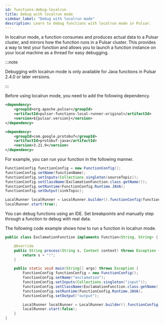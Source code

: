 ```yaml
---
id: functions-debug-localrun
title: Debug with localrun mode
sidebar_label: "Debug with localrun mode"
description: Learn to debug functions with localrun mode in Pulsar.
---
```


In localrun mode, a function consumes and produces actual data to a Pulsar cluster, and mirrors how the function runs in a Pulsar cluster. This provides a way to test your function and allows you to launch a function instance on your local machine as a thread for easy debugging.

:::note

Debugging with localrun mode is only available for Java functions in Pulsar 2.4.0 or later versions.

:::

Before using localrun mode, you need to add the following dependency.

```xml
<dependency>
    <groupId>org.apache.pulsar</groupId>
    <artifactId>pulsar-functions-local-runner-original</artifactId>
    <version>${pulsar.version}</version>
</dependency>

<dependency>
    <groupId>com.google.protobuf</groupId>
    <artifactId>protobuf-java</artifactId>
    <version>3.21.9</version>
</dependency>
```

For example, you can run your function in the following manner.

```java
FunctionConfig functionConfig = new FunctionConfig();
functionConfig.setName(functionName);
functionConfig.setInputs(Collections.singleton(sourceTopic));
functionConfig.setClassName(ExclamationFunction.class.getName());
functionConfig.setRuntime(FunctionConfig.Runtime.JAVA);
functionConfig.setOutput(sinkTopic);

LocalRunner localRunner = LocalRunner.builder().functionConfig(functionConfig).build();
localRunner.start(true);
```

You can debug functions using an IDE. Set breakpoints and manually step through a function to debug with real data.

The following code example shows how to run a function in localrun mode.

```java
public class ExclamationFunction implements Function<String, String> {

    @Override
    public String process(String s, Context context) throws Exception {
        return s + "!";
    }

    public static void main(String[] args) throws Exception {
        FunctionConfig functionConfig = new FunctionConfig();
        functionConfig.setName("exclamation");
        functionConfig.setInputs(Collections.singleton("input"));
        functionConfig.setClassName(ExclamationFunction.class.getName());
        functionConfig.setRuntime(FunctionConfig.Runtime.JAVA);
        functionConfig.setOutput("output");

        LocalRunner localRunner = LocalRunner.builder().functionConfig(functionConfig).build();
        localRunner.start(false);
    }
}
```
